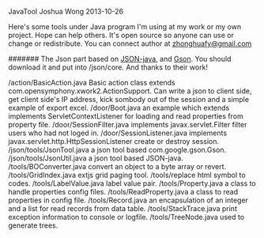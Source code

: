 JavaTool
Joshua Wong
2013-10-26

Here's some tools under Java program I'm using at my work or my own project. Hope can help others.
It's open source so anyone can use or change or redistribute.
You can connect author at zhonghuafy@gmail.com

#######
The Json part based on <a href="https://github.com/stleary/JSON-java/tree/JSON-java-1.4">JSON-java</a>, and <a href="https://github.com/google/gson">Gson</a>. You should download it and put into /json/core. And thanks to their work!

/action/BasicAction.java Basic action class extends com.opensymphony.xwork2.ActionSupport. Can write a json to client side, get client side's IP address, kick sombody out of the session and a simple example of export excel.
/door/Boot.java an example which extends implements ServletContextListener for loading and read properties from property file.
/door/SessionFilter.java implements javax.servlet.Filter filter users who had not loged in.
/door/SessionListener.java implements javax.servlet.http.HttpSessionListener create or destroy session.
/json/tools/JsonTool.java a json tool based com.google.gson.Gson.
/json/tools/JsonUtil.java a json tool based JSON-java.
/tools/BOConverter.java convert an object to a byte array or revert.
/tools/GridIndex.java extjs grid paging tool.
/tools/replace html symbol to codes.
/tools/LabelValue.java label value pair.
/tools/Property.java a class to handle properties config files.
/tools/ReadProperty.java a class to read properties in config file.
/tools/Record.java an encapsulation of an integer and a list for read records from data table.
/tools/StackTrace.java print exception information to console or logfile.
/tools/TreeNode.java used to generate trees.
